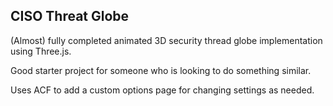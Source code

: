 ## CISO Threat Globe

(Almost) fully completed animated 3D security thread globe implementation using Three.js.

Good starter project for someone who is looking to do something similar.

Uses ACF to add a custom options page for changing settings as needed.
